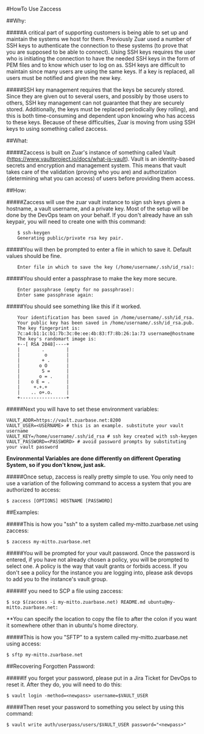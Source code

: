 #HowTo Use Zaccess

##Why:  

#####A critical part of supporting customers is being able to set up and maintain the systems we host for them. Previously Zuar used a number of SSH keys to authenticate the connection to these systems (to prove that you are supposed to be able to connect). Using SSH keys requires the user who is initiating the connection to have the needed SSH keys in the form of PEM files and to know which user to log on as. SSH keys are difficult to maintain since many users are using the same keys. If a key is replaced, all users must be notified and given the new key. 

#####SSH key management requires that the keys be securely stored. Since they are given out to several users, and possibly by those users to others, SSH key management can not guarantee that they are securely stored. Additionally, the keys must be replaced periodically (key rolling), and this is both time-consuming and dependent upon knowing who has access to these keys. Because of these difficulties, Zuar is moving from using SSH keys to using something called zaccess.

##What:  

#####Zaccess is built on Zuar's instance of something called Vault (https://www.vaultproject.io/docs/what-is-vault). Vault is an identity-based secrets and encryption and management system. This means that vault takes care of the validation (proving who you are) and authorization (determining what you can access) of users before providing them access.   

##How:  

#####Zaccess will use the zuar vault instance to sign ssh keys given a hostname, a vault username, and a private key. Most of the setup will be done by the DevOps team on your behalf. If you don't already have an ssh keypair, you will need to create one with this command:

```
    $ ssh-keygen
    Generating public/private rsa key pair.

```

#####You will then be prompted to enter a file in which to save it. Default values should be fine.

```    
    Enter file in which to save the key (/home/username/.ssh/id_rsa):

```

#####You should enter a passphrase to make the key more secure.

```
    Enter passphrase (empty for no passphrase): 
    Enter same passphrase again:

```

#####You should see something like this if it worked.

```
    Your identification has been saved in /home/username/.ssh/id_rsa.
    Your public key has been saved in /home/username/.ssh/id_rsa.pub.
    The key fingerprint is:
    7c:a4:b1:1c:b1:7b:3c:0e:ee:4b:83:f7:8b:26:1a:73 username@hostname
    The key's randomart image is:
    +--[ RSA 2048]----+
    |        .        |
    |         o       |
    |        + .      |
    |       o O       |
    |        S =      |
    |       o = .     |
    |    o E = .      |
    |     +.+.+       |
    |    .. o+.o.     |
    +-----------------+

```

#####Next you will have to set these environment variables:

```
VAULT_ADDR=https://vault.zuarbase.net:8200
VAULT_USER=<USERNAME> # this is an example. substitute your vault username
VAULT_KEY=/home/username/.ssh/id_rsa # ssh key created with ssh-keygen
VAULT_PASSWORD=<PASSWORD> # avoid password prompts by substituting your vault password

```

**Environmental Variables are done differently on different Operating System, so if you don't know, just ask.**
    
#####Once setup, zaccess is really pretty simple to use. You only need to use a variation of the following command to access a system that you are authorized to access:

  `$ zaccess [OPTIONS] HOSTNAME [PASSWORD]`
  
##Examples:

#####This is how you "ssh" to a system called my-mitto.zuarbase.net using zaccess:

  `$ zaccess my-mitto.zuarbase.net`
  
#####You will be prompted for your vault password. Once the password is entered, if you have not already chosen a policy, you will be prompted to select one. A policy is the way that vault grants or forbids access. If you don't see a policy for the instance you are logging into, please ask devops to add you to the instance's vault group.  

#####If you need to SCP a file using zaccess:  

  `$ scp $(zaccess -i my-mitto.zuarbase.net) README.md
    ubuntu@my-mitto.zuarbase.net:`

**You can specify the location to copy the file to after the colon if you want it somewhere other than in ubuntu's home directory.  

#####This is how you "SFTP" to a system called my-mitto.zuarbase.net using access:

  `$ sftp my-mitto.zuarbase.net`
  
##Recovering Forgotten Password:

#####If you forget your password, please put in a Jira Ticket for DevOps to reset it. After they do, you will need to do this:

  `$ vault login -method=<newpass> username=$VAULT_USER`

#####Then reset your password to something you select by using this command:

  `$ vault write auth/userpass/users/$VAULT_USER password="<newpass>"`
